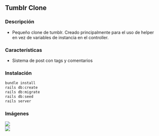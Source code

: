## Tumblr Clone

### Descripción 
- Pequeño clone de tumblr. Creado principalmente para el uso de helper en vez de variables de instancia en el controller.

### Características
- Sistema de post con tags y comentarios

### Instalación
```bash
bundle install
rails db:create
rails db:migrate
rails db:seed
rails server
```

### Imágenes
<img src="https://i.imgur.com/YOwK0c3.png" />
<br>
<img src="https://i.imgur.com/IWvMHCB.png" />
<br>
